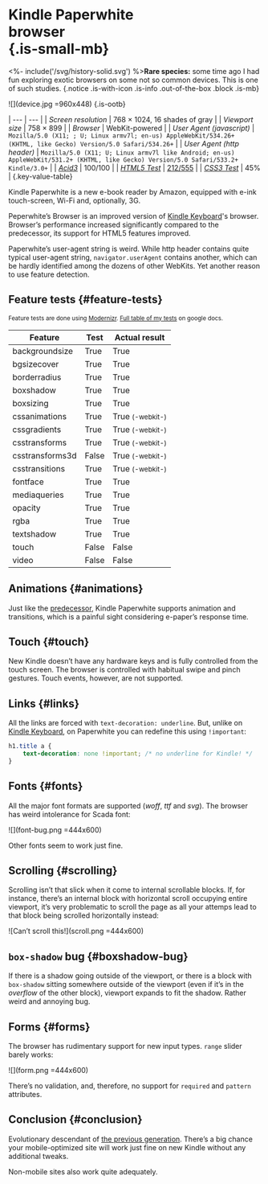 # Kindle Paperwhite <div class="small">browser</div> {.is-small-mb}

<%- include('/svg/history-solid.svg') %>**Rare species:** some time ago I had fun exploring exotic browsers on some not so common devices. This is one of such studies.
{.notice .is-with-icon .is-info .out-of-the-box .block .is-mb}

![](device.jpg =960x448)
{.is-ootb}

| ---                                    | --- |
| *Screen resolution*                    | 768 &times; 1024, 16 shades of gray |
| *Viewport size*                        | 758 &times; 899 |
| *Browser*                              | WebKit-powered |
| *User Agent (javascript)*              | `Mozilla/5.0 (X11; ; U; Linux armv7l; en-us) AppleWebKit/534.26+ (KHTML, like Gecko) Version/5.0 Safari/534.26+` |
| *User Agent (http header)*             | `Mozilla/5.0 (X11; U; Linux armv7l like Android; en-us) AppleWebKit/531.2+ (KHTML, like Gecko) Version/5.0 Safari/533.2+ Kindle/3.0+` |
| *[Acid3](http://acid3.acidtests.org/)* | 100/100 |
| *[HTML5 Test](http://html5test.com/)*  | [212/555](http://html5test.com/s/9957252018bec558.html) |
| *[CSS3 Test](http://css3test.com/)*    | 45% |
{.key-value-table}

Kindle Paperwhite is a new e-book reader by Amazon, equipped with e-ink touch-screen, Wi-Fi and, optionally, 3G.

Peperwhite’s Browser is an improved version of [Kindle Keyboard](/en/Kindle_Keyboard_browser/)'s browser. Browser’s performance increased significantly compared to the predecessor, its support for HTML5 features improved.

Paperwhite’s user-agent string is weird. While http header contains quite typical user-agent string, `navigator.userAgent` contains another, which can be hardly identified among the dozens of other WebKits. Yet another reason to use feature detection.

## Feature tests {#feature-tests}

<small>Feature tests are done using [Modernizr](//modernizr.com). [Full table of my tests](https://docs.google.com/spreadsheet/ccc?key=0AjA1cIs8C8MGdFdyQ0lMQnhMbHJEeVZpMW9XejhzU2c&usp=sharing#gid=0) on google docs.</small>

<table>
	<thead>
		<tr>
			<th>Feature</th>
			<th>Test</th>
			<th>Actual result</th>
		</tr>
	</thead>
	<tbody>
		<tr>
			<td>backgroundsize</td>
			<td class="is-true">True</td>
			<td class="is-true">True</td>
		</tr>
		<tr>
			<td>bgsizecover</td>
			<td class="is-true">True</td>
			<td class="is-true">True</td>
		</tr>
		<tr>
			<td>borderradius</td>
			<td class="is-true">True</td>
			<td class="is-true">True</td>
		</tr>
		<tr>
			<td>boxshadow</td>
			<td class="is-true">True</td>
			<td class="is-true">True</td>
		</tr>
		<tr>
			<td>boxsizing </td>
			<td class="is-true">True</td>
			<td class="is-true">True</td>
		</tr>
		<tr>
			<td>cssanimations</td>
			<td class="is-true">True</td>
			<td class="is-true">True <small>(-webkit-)</small></td>
		</tr>
		<tr>
			<td>cssgradients</td>
			<td class="is-true">True</td>
			<td class="is-true">True <small>(-webkit-)</small></td>
		</tr>
		<tr>
			<td>csstransforms</td>
			<td class="is-true">True</td>
			<td class="is-true">True <small>(-webkit-)</small></td>
		</tr>
		<tr>
			<td>csstransforms3d</td>
			<td class="is-false">False</td>
			<td class="is-true">True <small>(-webkit-)</small></td>
		</tr>
		<tr>
			<td>csstransitions</td>
			<td class="is-true">True</td>
			<td class="is-true">True <small>(-webkit-)</small></td>
		</tr>
		<tr>
			<td>fontface</td>
			<td class="is-true">True</td>
			<td class="is-true">True</td>
		</tr>
		<tr>
			<td>mediaqueries</td>
			<td class="is-true">True</td>
			<td class="is-true">True</td>
		</tr>
		<tr>
			<td>opacity</td>
			<td class="is-true">True</td>
			<td class="is-true">True</td>
		</tr>
		<tr>
			<td>rgba</td>
			<td class="is-true">True</td>
			<td class="is-true">True</td>
		</tr>
		<tr>
			<td>textshadow</td>
			<td class="is-true">True</td>
			<td class="is-true">True</td>
		</tr>
		<tr>
			<td>touch</td>
			<td class="is-false">False</td>
			<td class="is-false">False</td>
		</tr>
		<tr>
			<td>video</td>
			<td class="is-false">False</td>
			<td class="is-false">False</td>
		</tr>
	</tbody>
</table>

## Animations {#animations}

Just like the [predecessor](/en/Kindle_Keyboard_browser/), Kindle Paperwhite supports animation and transitions, which is a painful sight considering e-paper’s response time.

## Touch {#touch}

New Kindle doesn’t have any hardware keys and is fully controlled from the touch screen. The browser is controlled with habitual swipe and pinch gestures. Touch events, however, are not supported.

## Links {#links}

All the links are forced with `text-decoration: underline`. But, unlike on [Kindle Keyboard](/en/Kindle_Keyboard_browser/), on Paperwhite you can redefine this using `!important`:

```css
h1.title a {
	text-decoration: none !important; /* no underline for Kindle! */
}
```

## Fonts {#fonts}

All the major font formats are supported (*woff*, *ttf* and *svg*). The browser has weird intolerance for Scada font:

![](font-bug.png =444x600)

Other fonts seem to work just fine.

## Scrolling {#scrolling}

Scrolling isn’t that slick when it come to internal scrollable blocks. If, for instance, there’s an internal block with horizontal scroll occupying entire viewport, it’s very problematic to scroll the page as all your attemps lead to that block being scrolled horizontally instead:

![Can’t scroll this!](scroll.png =444x600)

## `box-shadow` bug {#boxshadow-bug}

If there is a shadow going outside of the viewport, or there is a block with `box-shadow` sitting somewhere outside of the viewport (even if it’s in the *overflow* of the other block), viewport expands to fit the shadow. Rather weird and annoying bug.

## Forms {#forms}

The browser has rudimentary support for new input types. `range` slider barely works:

![](form.png =444x600)

There’s no validation, and, therefore, no support for `required` and `pattern` attributes.

## Conclusion {#conclusion}

Evolutionary descendant of [the previous generation](/en/Kindle_Keyboard_browser/). There’s a big chance your mobile-optimized site will work just fine on new Kindle without any additional tweaks.

Non-mobile sites also work quite adequately.
